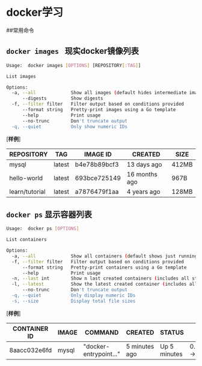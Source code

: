 # docker学习

##常用命令

`docker images ` 现实docker镜像列表
---------------
```bash
Usage:	docker images [OPTIONS] [REPOSITORY[:TAG]]

List images

Options:
  -a, --all             Show all images (default hides intermediate images)
      --digests         Show digests
  -f, --filter filter   Filter output based on conditions provided
      --format string   Pretty-print images using a Go template
      --help            Print usage
      --no-trunc        Don't truncate output
  -q, --quiet           Only show numeric IDs
```
[**样例**]<br/>

REPOSITORY|TAG|IMAGE ID|CREATED|SIZE
----------|---|--------|-------|----
mysql|latest|b4e78b89bcf3|13 days ago|412MB
hello-world|latest |693bce725149|16 months ago|967B
learn/tutorial|latest|a7876479f1aa |4 years ago|128MB

`docker ps` 显示容器列表
----------
```bash
Usage:	docker ps [OPTIONS]

List containers

Options:
  -a, --all             Show all containers (default shows just running)
  -f, --filter filter   Filter output based on conditions provided
      --format string   Pretty-print containers using a Go template
      --help            Print usage
  -n, --last int        Show n last created containers (includes all states) (default -1)
  -l, --latest          Show the latest created container (includes all states)
      --no-trunc        Don't truncate output
  -q, --quiet           Only display numeric IDs
  -s, --size            Display total file sizes

```

[**样例**]<br/>

CONTAINER ID|IMAGE|COMMAND|CREATED|STATUS|PORTS|NAMES
-------------|-----|-------|-------|------|-----|-----
8aacc032e6fd|mysql|"docker-entrypoint..."|5 minutes ago|Up 5 minutes|0.0.0.0:3306->3306/tcp|iddd-mysql



